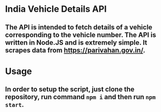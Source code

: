 # India Vehicle Details API

## The API is intended to fetch details of a vehicle corresponding to the vehicle number. The API is written in Node.JS and is extremely simple. It scrapes data from https://parivahan.gov.in/. 

# Usage

## In order to setup the script, just clone the repository, run command `npm i` and then run `npm start`.
